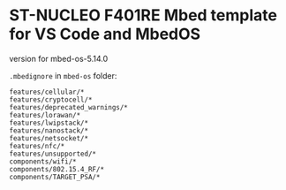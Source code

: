 # ST-NUCLEO F401RE Mbed template for VS Code and MbedOS
version for mbed-os-5.14.0


`.mbedignore` in `mbed-os` folder:

```
features/cellular/*
features/cryptocell/*
features/deprecated_warnings/*
features/lorawan/*
features/lwipstack/*
features/nanostack/*
features/netsocket/*
features/nfc/*
features/unsupported/*
components/wifi/*
components/802.15.4_RF/*
components/TARGET_PSA/*
```
